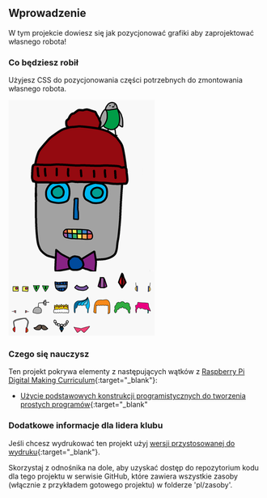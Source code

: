 ## Wprowadzenie

W tym projekcie dowiesz się jak pozycjonować grafiki aby zaprojektować własnego robota!

### Co będziesz robił

Użyjesz CSS do pozycjonowania części potrzebnych do zmontowania własnego robota.

![zrzut ekranu](images/robot-final.png)

### Czego się nauczysz

Ten projekt pokrywa elementy z następujących wątków z [Raspberry Pi Digital Making Curriculum](http://rpf.io/curriculum){:target="_blank"}:

+ [Użycie podstawowych konstrukcji programistycznych do tworzenia prostych programów](https://www.raspberrypi.org/curriculum/programming/creator){:target="_blank"

### Dodatkowe informacje dla lidera klubu

Jeśli chcesz wydrukować ten projekt użyj [wersji przystosowanej do wydruku](https://projects.raspberrypi.org/en/projects/build-a-robot/print){:target="_blank"}.

Skorzystaj z odnośnika na dole, aby uzyskać dostęp do repozytorium kodu dla tego projektu w serwisie GitHub, które zawiera wszystkie zasoby (włącznie z przykładem gotowego projektu) w folderze 'pl/zasoby'.